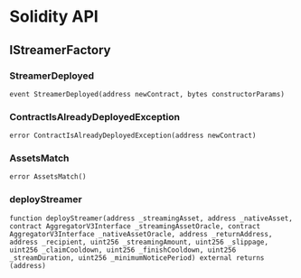 # Solidity API

## IStreamerFactory

### StreamerDeployed

```solidity
event StreamerDeployed(address newContract, bytes constructorParams)
```

### ContractIsAlreadyDeployedException

```solidity
error ContractIsAlreadyDeployedException(address newContract)
```

### AssetsMatch

```solidity
error AssetsMatch()
```

### deployStreamer

```solidity
function deployStreamer(address _streamingAsset, address _nativeAsset, contract AggregatorV3Interface _streamingAssetOracle, contract AggregatorV3Interface _nativeAssetOracle, address _returnAddress, address _recipient, uint256 _streamingAmount, uint256 _slippage, uint256 _claimCooldown, uint256 _finishCooldown, uint256 _streamDuration, uint256 _minimumNoticePeriod) external returns (address)
```

